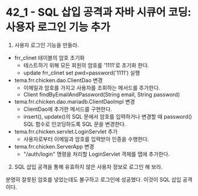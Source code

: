  # 42_1 - SQL 삽입 공격과 자바 시큐어 코딩: 사용자 로그인 기능 추가
 
1) 사용자 로그인 기능을 만들라.
 
- frr_clinet 테이블의 암호 초기화
  - 테스트하기 위해 모든 회원의 암호를 '1111'로 초기화 한다.
  - update frr_clinet set pwd=password('1111') 실행
- tema.frr.chicken.dao.ClientDao 변경
  - 이메일과 암호를 가지고 사용자를 조회하는 메서드를 추가한다.
  - Client findByEmailAndPassword(String email, String password)
- tema.frr.chicken.dao.mariadb.ClientDaoImpl 변경
  - ClientDao에 추가한 메서드를 구현한다.
  - insert(), update()의 SQL 문에서 암호를 입력하거나 변경할 때
  password() SQL 함수로 인코딩하도록 SQL 문을 변경한다.
- tema.frr.chicken.servlet.LoginServlet 추가
  - 사용자로부터 이메일과 암호를 입력받아 인증을 수행한다.
- tema.frr.chicken.ServerApp 변경
  - "/auth/login" 명령을 처리할 LoginServlet 객체를 맵에 추가한다.
 
2) SQL 삽입 공격을 통해 유효하지 않은 사용자 정보로 로그인 해 보라.
 
분명히 잘못된 암호를 넣었는데도 불구하고 로그인에 성공했다.
이것이 SQL 삽입 공격이다.
